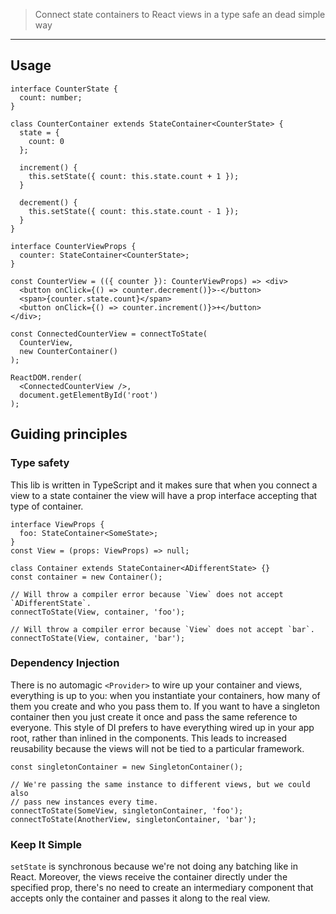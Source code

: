 > Connect state containers to React views in a type safe an dead simple way

----

## Usage

```tsx
interface CounterState {
  count: number;
}

class CounterContainer extends StateContainer<CounterState> {
  state = {
    count: 0
  };

  increment() {
    this.setState({ count: this.state.count + 1 });
  }

  decrement() {
    this.setState({ count: this.state.count - 1 });
  }
}

interface CounterViewProps {
  counter: StateContainer<CounterState>;
}

const CounterView = (({ counter }): CounterViewProps) => <div>
  <button onClick={() => counter.decrement()}>-</button>
  <span>{counter.state.count}</span>
  <button onClick={() => counter.increment()}>+</button>
</div>;

const ConnectedCounterView = connectToState(
  CounterView,
  new CounterContainer()
);

ReactDOM.render(
  <ConnectedCounterView />,
  document.getElementById('root')
);
```


## Guiding principles

### Type safety

This lib is written in TypeScript and it makes sure that when you connect
a view to a state container the view will have a prop interface accepting
that type of container.

```tsx
interface ViewProps {
  foo: StateContainer<SomeState>;
}
const View = (props: ViewProps) => null;

class Container extends StateContainer<ADifferentState> {}
const container = new Container();

// Will throw a compiler error because `View` does not accept `ADifferentState`.
connectToState(View, container, 'foo');

// Will throw a compiler error because `View` does not accept `bar`.
connectToState(View, container, 'bar');
```

### Dependency Injection

There is no automagic `<Provider>` to wire up your container and views,
everything is up to you: when you instantiate your containers, how many of
them you create and who you pass them to. If you want to have a singleton
container then you just create it once and pass the same reference to
everyone. This style of DI prefers to have everything wired up in your
app root, rather than inlined in the components. This leads to increased
reusability because the views will not be tied to a particular framework.

```tsx
const singletonContainer = new SingletonContainer();

// We're passing the same instance to different views, but we could also
// pass new instances every time.
connectToState(SomeView, singletonContainer, 'foo'); 
connectToState(AnotherView, singletonContainer, 'bar');
```

### Keep It Simple

`setState` is synchronous because we're not doing any batching like in React.
Moreover, the views receive the container directly under the specified prop,
there's no need to create an intermediary component that accepts only the
container and passes it along to the real view.
